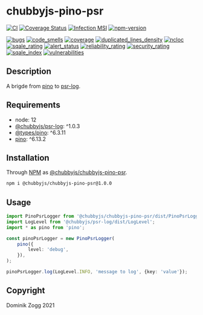 # chubbyjs-pino-psr

[![CI](https://github.com/chubbyjs/chubbyjs-pino-psr/workflows/CI/badge.svg?branch=master)](https://github.com/chubbyjs/chubbyjs-pino-psr/actions?query=workflow%3ACI)
[![Coverage Status](https://coveralls.io/repos/github/chubbyjs/chubbyjs-pino-psr/badge.svg?branch=master)](https://coveralls.io/github/chubbyjs/chubbyjs-pino-psr?branch=master)
[![Infection MSI](https://badge.stryker-mutator.io/github.com/chubbyjs/chubbyjs-pino-psr/master)](https://dashboard.stryker-mutator.io/reports/github.com/chubbyjs/chubbyjs-pino-psr/master)
[![npm-version](https://img.shields.io/npm/v/@chubbyjs/chubbyjs-pino-psr.svg)](https://www.npmjs.com/package/@chubbyjs/chubbyjs-pino-psr)

[![bugs](https://sonarcloud.io/api/project_badges/measure?project=chubbyjs_chubbyjs-pino-psr&metric=bugs)](https://sonarcloud.io/dashboard?id=chubbyjs_chubbyjs-pino-psr)
[![code_smells](https://sonarcloud.io/api/project_badges/measure?project=chubbyjs_chubbyjs-pino-psr&metric=code_smells)](https://sonarcloud.io/dashboard?id=chubbyjs_chubbyjs-pino-psr)
[![coverage](https://sonarcloud.io/api/project_badges/measure?project=chubbyjs_chubbyjs-pino-psr&metric=coverage)](https://sonarcloud.io/dashboard?id=chubbyjs_chubbyjs-pino-psr)
[![duplicated_lines_density](https://sonarcloud.io/api/project_badges/measure?project=chubbyjs_chubbyjs-pino-psr&metric=duplicated_lines_density)](https://sonarcloud.io/dashboard?id=chubbyjs_chubbyjs-pino-psr)
[![ncloc](https://sonarcloud.io/api/project_badges/measure?project=chubbyjs_chubbyjs-pino-psr&metric=ncloc)](https://sonarcloud.io/dashboard?id=chubbyjs_chubbyjs-pino-psr)
[![sqale_rating](https://sonarcloud.io/api/project_badges/measure?project=chubbyjs_chubbyjs-pino-psr&metric=sqale_rating)](https://sonarcloud.io/dashboard?id=chubbyjs_chubbyjs-pino-psr)
[![alert_status](https://sonarcloud.io/api/project_badges/measure?project=chubbyjs_chubbyjs-pino-psr&metric=alert_status)](https://sonarcloud.io/dashboard?id=chubbyjs_chubbyjs-pino-psr)
[![reliability_rating](https://sonarcloud.io/api/project_badges/measure?project=chubbyjs_chubbyjs-pino-psr&metric=reliability_rating)](https://sonarcloud.io/dashboard?id=chubbyjs_chubbyjs-pino-psr)
[![security_rating](https://sonarcloud.io/api/project_badges/measure?project=chubbyjs_chubbyjs-pino-psr&metric=security_rating)](https://sonarcloud.io/dashboard?id=chubbyjs_chubbyjs-pino-psr)
[![sqale_index](https://sonarcloud.io/api/project_badges/measure?project=chubbyjs_chubbyjs-pino-psr&metric=sqale_index)](https://sonarcloud.io/dashboard?id=chubbyjs_chubbyjs-pino-psr)
[![vulnerabilities](https://sonarcloud.io/api/project_badges/measure?project=chubbyjs_chubbyjs-pino-psr&metric=vulnerabilities)](https://sonarcloud.io/dashboard?id=chubbyjs_chubbyjs-pino-psr)

## Description

A brigde from [pino][2] to [psr-log][3].

## Requirements

 * node: 12
 * [@chubbyjs/psr-log][4]: ^1.0.3
 * [@types/pino][5]: ^6.3.11
 * [pino][6]: ^6.13.2

## Installation

Through [NPM](https://www.npmjs.com) as [@chubbyjs/chubbyjs-pino-psr][1].

```sh
npm i @chubbyjs/chubbyjs-pino-psr@1.0.0
```

## Usage

```ts
import PinoPsrLogger from '@chubbyjs/chubbyjs-pino-psr/dist/PinoPsrLogger';
import LogLevel from '@chubbyjs/psr-log/dist/LogLevel';
import * as pino from 'pino';

const pinoPsrLogger = new PinoPsrLogger(
    pino({
        level: 'debug',
    }),
);

pinoPsrLogger.log(LogLevel.INFO, 'message to log', {key: 'value'});
```

## Copyright

Dominik Zogg 2021

[1]: https://www.npmjs.com/package/@chubbyjs/chubbyjs-pino-psr
[2]: https://www.npmjs.com/package/pino
[3]: https://www.npmjs.com/package/@chubbyjs/psr-log
[4]: https://www.npmjs.com/package/@chubbyjs/psr-log
[5]: https://www.npmjs.com/package/@types/pino
[6]: https://www.npmjs.com/package/pino
